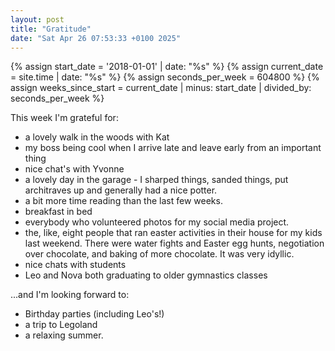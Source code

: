 ```yaml
---
layout: post
title: "Gratitude"
date: "Sat Apr 26 07:53:33 +0100 2025"
---
```



{% assign start_date = '2018-01-01' | date: "%s" %}
{% assign current_date = site.time | date: "%s" %}
{% assign seconds_per_week = 604800 %}
{% assign weeks_since_start = current_date | minus: start_date | divided_by: seconds_per_week %}

This week I'm grateful for: 

* a lovely walk in the woods with Kat  
* my boss being cool when I arrive late and leave early from an important thing
* nice chat's with Yvonne  
* a lovely day in the garage - I sharped things, sanded things, put architraves up and generally had a nice potter.
* a bit more time reading than the last few weeks. 
* breakfast in bed 
* everybody who volunteered photos for my social media project. 
* the, like, eight people that ran easter activities in their house for my kids last weekend. There were water fights and Easter egg hunts, negotiation over chocolate, and baking of more chocolate. It was very idyllic. 
* nice chats with students 
* Leo and Nova both graduating to older gymnastics classes 

...and I'm looking forward to: 

* Birthday parties (including Leo's!) 
* a trip to Legoland 
* a relaxing summer. 

